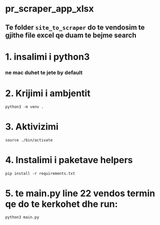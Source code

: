 # pr_scraper_app_xlsx

## Te folder `site_to_scraper` do te vendosim te gjithe file excel qe duam te bejme search

# 1. insalimi i python3

### ne mac duhet te jete by default

# 2. Krijimi i ambjentit

`python3 -m venv .`

# 3. Aktivizimi

`source ./bin/activate`

# 4. Instalimi i paketave helpers

`pip install -r requirements.txt`

# 5. te main.py line 22 vendos termin qe do te kerkohet dhe run:

`python3 main.py`
